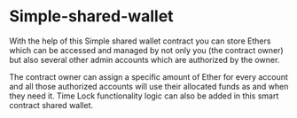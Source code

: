 # Simple-shared-wallet
With the help of this Simple shared wallet contract you can store Ethers which can be accessed and managed by not only you (the contract owner) but also several other admin accounts which are authorized by the owner.

The contract owner can assign a specific amount of Ether for every account and all those authorized accounts will use their allocated funds as and when they need it.
Time Lock functionality logic can also be added in this smart contract shared wallet.
